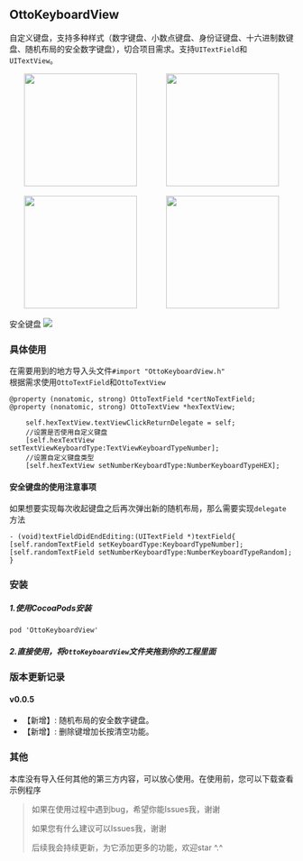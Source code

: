 ## OttoKeyboardView

自定义键盘，支持多种样式（数字键盘、小数点键盘、身份证键盘、十六进制数键盘、随机布局的安全数字键盘），切合项目需求。支持`UITextField`和`UITextView`。


<p align="center">
<img src="http://ouem5hcj9.bkt.clouddn.com/OttoKeyboardView1.png" width="200"/>
&nbsp; &nbsp; &nbsp; &nbsp; &nbsp; &nbsp;
<img src="http://ouem5hcj9.bkt.clouddn.com/OttoKeyboardView5.png" width="200"/>
</p>

<p align="center">
<img src="http://ouem5hcj9.bkt.clouddn.com/OttoKeyboardView3.png" width="200"/>
&nbsp; &nbsp; &nbsp; &nbsp; &nbsp; &nbsp;
<img src="http://ouem5hcj9.bkt.clouddn.com/OttoKeyboardView4.png" width="200"/>
</p>

安全键盘
![](http://ouem5hcj9.bkt.clouddn.com/OttoKeyboardView6.gif)

### 具体使用  

在需要用到的地方导入头文件`#import "OttoKeyboardView.h"`  
根据需求使用`OttoTextField`和`OttoTextView`  

```
@property (nonatomic, strong) OttoTextField *certNoTextField;
@property (nonatomic, strong) OttoTextView *hexTextView;

    self.hexTextView.textViewClickReturnDelegate = self;
    //设置是否使用自定义键盘
    [self.hexTextView setTextViewKeyboardType:TextViewKeyboardTypeNumber];
    //设置自定义键盘类型
    [self.hexTextView setNumberKeyboardType:NumberKeyboardTypeHEX];
```

#### 安全键盘的使用注意事项
如果想要实现每次收起键盘之后再次弹出新的随机布局，那么需要实现`delegate`方法
```
- (void)textFieldDidEndEditing:(UITextField *)textField{
[self.randomTextField setKeyboardType:KeyboardTypeNumber];
[self.randomTextField setNumberKeyboardType:NumberKeyboardTypeRandom];
}
```

### 安装
##### 1.使用CocoaPods安装
```
pod 'OttoKeyboardView'
```

##### 2.直接使用，将`OttoKeyboardView`文件夹拖到你的工程里面

### 版本更新记录
#### v0.0.5
- 【新增】: 随机布局的安全数字键盘。
- 【新增】: 删除键增加长按清空功能。

### 其他
本库没有导入任何其他的第三方内容，可以放心使用。在使用前，您可以下载查看示例程序
> 如果在使用过程中遇到bug，希望你能Issues我，谢谢 
> 
> 如果您有什么建议可以Issues我，谢谢
> 
> 后续我会持续更新，为它添加更多的功能，欢迎star ^.^
